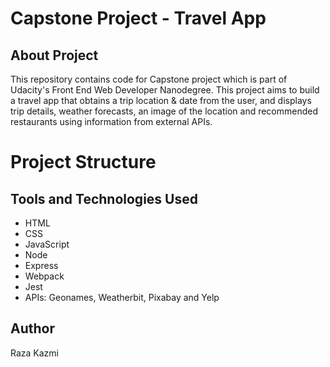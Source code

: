 # Capstone Project - Travel App

## About Project

This repository contains code for Capstone project which is part of Udacity's Front End Web Developer Nanodegree. This project aims to build a travel app that obtains a trip location & date from the user, and displays trip details, weather forecasts, an image of the location and recommended restaurants using information from external APIs.

# Project Structure

## Tools and Technologies Used

- HTML
- CSS
- JavaScript
- Node
- Express
- Webpack
- Jest
- APIs: Geonames, Weatherbit, Pixabay and Yelp

## Author
Raza Kazmi


